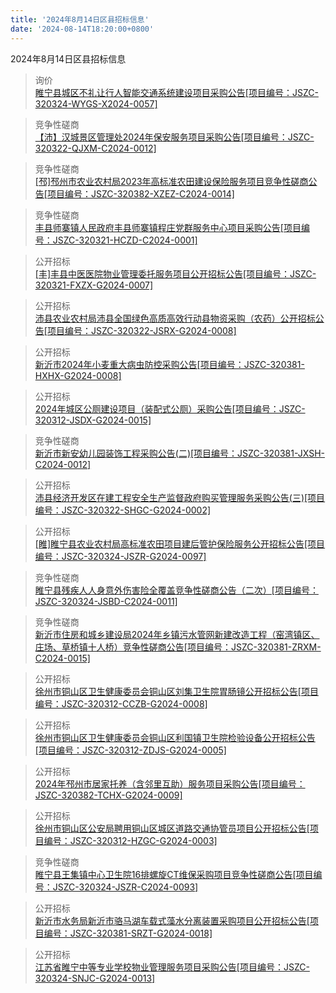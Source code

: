 ```yaml
---
title: '2024年8月14日区县招标信息'
date: '2024-08-14T18:20:00+0800'
---
```

2024年8月14日区县招标信息
<!--more-->
>询价<br>
>[睢宁县城区不礼让行人智能交通系统建设项目采购公告[项目编号：JSZC-320324-WYGS-X2024-0057]](http://czj.xz.gov.cn/Home/HomeDetails?type=0&articleid=e4fbfb4a-95cb-415b-ba52-1cf3678e4b42)

>竞争性磋商<br>
>[【沛】汉城景区管理处2024年保安服务项目采购公告[项目编号：JSZC-320322-QJXM-C2024-0012]](http://czj.xz.gov.cn/Home/HomeDetails?type=0&articleid=85100e46-acec-4717-ad44-0083d2ec0cd8)

>竞争性磋商<br>
>[[邳]邳州市农业农村局2023年高标准农田建设保险服务项目竞争性磋商公告[项目编号：JSZC-320382-XZEZ-C2024-0014]](http://czj.xz.gov.cn/Home/HomeDetails?type=0&articleid=ced3d9b0-47ce-4c3e-9b28-cd11e7ea3ddb)

>竞争性磋商<br>
>[丰县师寨镇人民政府丰县师寨镇程庄党群服务中心项目采购公告[项目编号：JSZC-320321-HCZD-C2024-0001]](http://czj.xz.gov.cn/Home/HomeDetails?type=0&articleid=379850ea-f921-4abe-97ed-a3b45b2ce47d)

>公开招标<br>
>[[丰]丰县中医医院物业管理委托服务项目公开招标公告[项目编号：JSZC-320321-FXZX-G2024-0007]](http://czj.xz.gov.cn/Home/HomeDetails?type=0&articleid=0a40873d-ab82-4666-9e92-7449cf004438)

>公开招标<br>
>[沛县农业农村局沛县全国绿色高质高效行动县物资采购（农药）公开招标公告[项目编号：JSZC-320322-JSRX-G2024-0008]](http://czj.xz.gov.cn/Home/HomeDetails?type=0&articleid=7ba88318-917e-410f-9f29-7a01dd871e50)

>公开招标<br>
>[新沂市2024年小麦重大病虫防控采购公告[项目编号：JSZC-320381-HXHX-G2024-0008]](http://czj.xz.gov.cn/Home/HomeDetails?type=0&articleid=9339f54a-2aee-4d39-8132-cf2da5ee5292)

>公开招标<br>
>[2024年城区公厕建设项目（装配式公厕）采购公告[项目编号：JSZC-320312-JSDX-G2024-0015]](http://czj.xz.gov.cn/Home/HomeDetails?type=0&articleid=761f53b9-ee5e-4244-aee1-529d894eb703)

>竞争性磋商<br>
>[新沂市新安幼儿园装饰工程采购公告(二)[项目编号：JSZC-320381-JXSH-C2024-0012]](http://czj.xz.gov.cn/Home/HomeDetails?type=0&articleid=e3d65937-c207-494c-944d-2c3a6111fcb8)

>公开招标<br>
>[沛县经济开发区在建工程安全生产监督政府购买管理服务采购公告(三)[项目编号：JSZC-320322-SHGC-G2024-0002]](http://czj.xz.gov.cn/Home/HomeDetails?type=0&articleid=690198d6-33d4-492d-b565-1686688e651b)

>公开招标<br>
>[[睢]睢宁县农业农村局高标准农田项目建后管护保险服务公开招标公告[项目编号：JSZC-320324-JSZR-G2024-0097]](http://czj.xz.gov.cn/Home/HomeDetails?type=0&articleid=578a02ff-3f3e-4b8c-9601-9315ec04cf4f)

>竞争性磋商<br>
>[睢宁县残疾人人身意外伤害险全覆盖竞争性磋商公告（二次）[项目编号：JSZC-320324-JSBD-C2024-0011]](http://czj.xz.gov.cn/Home/HomeDetails?type=0&articleid=b1d8e63a-eaf0-46a9-86ea-508115e8a688)

>竞争性磋商<br>
>[新沂市住房和城乡建设局2024年乡镇污水管网新建改造工程（窑湾镇区、庄场、草桥镇十人桥）竞争性磋商公告[项目编号：JSZC-320381-ZRXM-C2024-0015]](http://czj.xz.gov.cn/Home/HomeDetails?type=0&articleid=2b7a0198-e1c7-474b-854f-18031c0319f4)

>公开招标<br>
>[徐州市铜山区卫生健康委员会铜山区刘集卫生院胃肠镜公开招标公告[项目编号：JSZC-320312-CCZB-G2024-0008]](http://czj.xz.gov.cn/Home/HomeDetails?type=0&articleid=245f7865-8e16-462e-a27d-03e530b3172e)

>公开招标<br>
>[徐州市铜山区卫生健康委员会铜山区利国镇卫生院检验设备公开招标公告[项目编号：JSZC-320312-ZDJS-G2024-0005]](http://czj.xz.gov.cn/Home/HomeDetails?type=0&articleid=ca0fc552-d8ce-4093-9ca4-7bab37deefcb)

>公开招标<br>
>[2024年邳州市居家托养（含邻里互助）服务项目采购公告[项目编号：JSZC-320382-TCHX-G2024-0009]](http://czj.xz.gov.cn/Home/HomeDetails?type=0&articleid=925d372d-7ba5-44a6-926d-24c0b5326c55)

>公开招标<br>
>[徐州市铜山区公安局聘用铜山区城区道路交通协管员项目公开招标公告[项目编号：JSZC-320312-HZGC-G2024-0003]](http://czj.xz.gov.cn/Home/HomeDetails?type=0&articleid=0d792b24-1a56-40d2-9718-c88024bea34d)

>竞争性磋商<br>
>[睢宁县王集镇中心卫生院16排螺旋CT维保采购项目竞争性磋商公告[项目编号：JSZC-320324-JSZR-C2024-0093]](http://czj.xz.gov.cn/Home/HomeDetails?type=0&articleid=f2498016-6602-4899-9bce-808700c0e213)

>公开招标<br>
>[新沂市水务局新沂市骆马湖车载式藻水分离装置采购项目公开招标公告[项目编号：JSZC-320381-SRZT-G2024-0018]](http://czj.xz.gov.cn/Home/HomeDetails?type=0&articleid=c6ae91b7-d748-4757-b1eb-ed3ef4808e13)

>公开招标<br>
>[江苏省睢宁中等专业学校物业管理服务项目采购公告[项目编号：JSZC-320324-SNJC-G2024-0013]](http://czj.xz.gov.cn/Home/HomeDetails?type=0&articleid=51a03ec7-9e9d-45dc-89a8-a93fd2e0ca91)

